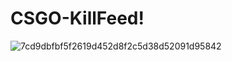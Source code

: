 # CSGO-KillFeed!
![7cd9dbfbf5f2619d452d8f2c5d38d52091d95842](https://user-images.githubusercontent.com/84291747/118412738-f6b25300-b69b-11eb-96f4-04ec3247bc93.png)
